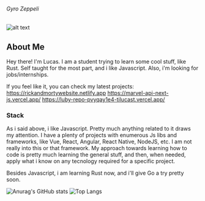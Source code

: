 ######  Gyro Zeppeli
![alt text](https://static.wikia.nocookie.net/jjba/images/9/9d/Gyrocor.png/revision/latest?cb=20150131172721&path-prefix=pt-br "Logo Title Text 1")

## About Me

Hey there! I'm Lucas. I am a student trying to learn some cool stuff, like Rust. Self taught for the most part, and i like Javascript. Also, i'm looking for jobs/internships.



If you feel like it, you can check my latest projects: 
https://rickandmortywebsite.netlify.app
https://marvel-api-next-js.vercel.app/
https://luby-repo-pvyqay1e4-tilucast.vercel.app/
 
 ### Stack
 
 As i said above, i like Javascript. Pretty much anything related to it draws my attention. I have a plenty of projects with enumerous Js libs and frameworks, like Vue, React, Angular, React Native, NodeJS, etc. I am not really into this or that framework. My approach towards learning how to code is pretty much learning the general stuff, and then, when needed, apply what i know on any tecnology required for a specific project.
 
 Besides Javascript, i am learning Rust now, and i'll give Go a try pretty soon.
 
 
 

<p  align="center">

![Anurag's GitHub stats](https://github-readme-stats.vercel.app/api?username=tilucast&show_icons=true&theme=radical&hide=stars,contribs) ![Top Langs](https://github-readme-stats.vercel.app/api/top-langs/?username=tilucast&layout=compact&theme=radical)

</p>
